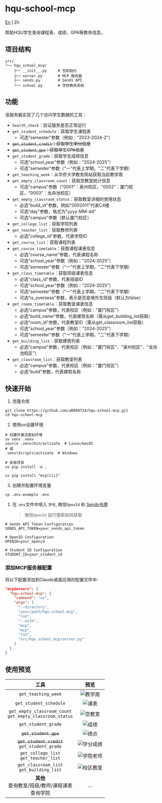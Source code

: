 # hqu-school-mcp

[En](README_en.md) | Zh

帮助HQU学生查询课程表、成绩、GPA等教务信息。

## 项目结构

```
src/
└── hqu_school_mcp/
    ├── __init__.py     # 包初始化
    ├── server.py       # MCP 服务器
    ├── sends.py        # Sends API
    └── school.py       # 学校教务系统
```

## 功能

该服务器实现了几个访问学生数据的工具：

- `health_check`：验证服务是否正常运行
- `get_student_schedule`：获取学生课程表
  - 可选"semester"参数（例如："2023-2024-2"）
- ~~`get_student_credit`：获取学生学分信息~~
- ~~`get_student_gpa`：获取学生GPA信息~~
- `get_student_grade`：获取学生成绩信息
  - 可选"school_year"参数（例如："2024-2025"）
  - 可选"semester"参数（"一"代表上学期，"二"代表下学期）
- `get_teaching_week`：从华侨大学教务网站获取当前教学周
- `get_empty_classroom_count`：获取空教室统计信息
  - 可选"campus"参数（"0001"：泉州校区，"0002"：厦门校区，"0003"：龙舟池校区）
- `get_empty_classroom_status`：获取教室详细的使用状态
  - 必选"build_id"参数，例如"0002011"代表C4楼
  - 可选"day"参数，格式为"yyyy-MM-dd"
  - 可选"campus"参数（默认厦门校区）
- `get_college_list`：获取学院列表
- `get_teacher_list`：获取教师列表
  - 必选"college_id"参数，代表学院ID
- `get_course_list`：获取课程列表
- `get_course_timetable`：获取课程课表信息
  - 必选"course_name"参数，代表课程名称
  - 可选"school_year"参数（例如："2024-2025"）
  - 可选"semester"参数（"一"代表上学期，"二"代表下学期）
- `get_class_timetable`：获取班级课表信息
  - 必选"class_id"参数，代表班级ID
  - 可选"school_year"参数（例如："2024-2025"）
  - 可选"semester"参数（"一"代表上学期，"二"代表下学期）
  - 可选"is_overseas"参数，表示是否是境外生班级（默认为false）
- `get_rooms_timetable`：获取教室课表信息
  - 必选"campus"参数，代表校区（例如："厦门校区"）
  - 必选"build_name"参数，代表建筑名称（需从get_building_list获取）
  - 必选"room_id"参数，代表教室ID（需从get_classroom_list获取）
  - 可选"school_year"参数（例如："2024-2025"）
  - 可选"semester"参数（"一"代表上学期，"二"代表下学期）
- `get_building_list`：获取建筑列表
  - 必选"campus"参数，代表校区（例如："厦门校区"、"泉州校区"、"龙舟池校区"）
- `get_classroom_list`：获取教室列表
  - 必选"campus"参数，代表校区（例如："厦门校区"）
  - 必选"build"参数，代表建筑名称

## 快速开始

1. 克隆仓库
```shell
git clone https://github.com/aBER0724/hqu-school-mcp.git
cd hqu-school-mcp
```

2. 使用uv设置环境
```shell
# 创建并激活虚拟环境
uv venv .venv
source .venv/bin/activate  # Linux/macOS
# 或
.venv\Scripts\activate  # Windows

# 安装项目
uv pip install -e .

uv pip install "mcp[cli]"
```

3. 创建并配置环境变量
```shell
cp .env.example .env
```

1. 在`.env`文件中填入 `学号`, 微信`OpenId` 和 [Sends令牌](https://stuinfo-plus.sends.cc/#/setting)
   > 微信`OpenId` 自行搜索如何获取
   
```
# Sends API Token Configuration
SENDS_API_TOKEN=your_sends_api_token

# OpenID Configuration
OPENID=your_openid

# Student ID Configuration
STUDENT_ID=your_student_id
```

### 添加MCP服务器配置

将以下配置添加到Claude桌面应用的配置文件中:

```json
"mcpServers": {
  "hqu-school-mcp": {
    "command": "uv",
    "args": [
      "--directory",
      "your/path/hqu-school-mcp",
      "run",
      "--with",
      "mcp",
      "mcp",
      "run",
      "src/hqu_school_mcp/server.py"
    ]
  }
}
```

## 使用预览

|工具|预览|
|:---:|:---:|
|`get_teaching_week`|![教学周](img/TeachingWeek.png)|
|`get_student_schedule`|![课表](img/Schedule.png)|
|`get_empty_classroom_count` <br/> `get_empty_classroom_status`|![空教室](img/EmptyClassroom.png)|
|`get_student_grade`|![成绩](img/Grade.png)|
|~~`get_student_gpa`~~|![绩点](img/GPA.png)|
|~~`get_student_credit`~~ <br/> `get_student_grade`|![学分成绩](img/CreditGrade.png)|
|`get_college_list` <br/> `get_teacher_list`|![学院老师](img/CollegeTeacher.png)|
|`get_classroom_list` <br/> `get_building_list`|![校区教室](img/BuildClass.png)|
|**其他**<br/> 查询教室/班级/教师/课程课表 <br/> 查询学院|...|
